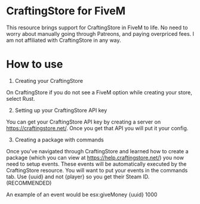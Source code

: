 # CraftingStore for FiveM
This resource brings support for CraftingStore in FiveM to life. No need to worry about manually going through Patreons, and paying overpriced fees. I am not affiliated with CraftingStore in any way.

# How to use

1. Creating your CraftingStore

On CraftingStore if you do not see a FiveM option while creating your store, select Rust.

2. Setting up your CraftingStore API key

You can get your CraftingStore API key by creating a server on https://craftingstore.net/. Once you get that API you will put it your config.

3. Creating a package with commands

Once you've navigated through CraftingStore and learned how to create a package (which you can view at https://help.craftingstore.net/) you now need to setup events. These events will be automatically executed by the CraftingStore resource. You will want to put your events in the commands tab. Use {uuid} and not {player} so you get their Steam ID. (RECOMMENDED)

An example of an event would be esx:giveMoney {uuid} 1000
